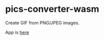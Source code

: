 # pics-converter-wasm
Create GIF from PNG/JPEG images.

App is [here](https://oyuyo.github.io/gif-maker-wasm/)
